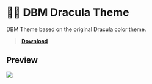 # 🧛‍♂️ DBM Dracula Theme

DBM Theme based on the original Dracula color theme.
> [**Download**](https://github.com/CapOliveiraBr/DBM-Dracula-Theme/archive/master.zip)

## Preview
<img src="https://i.imgur.com/QQOlyCf.gif">

